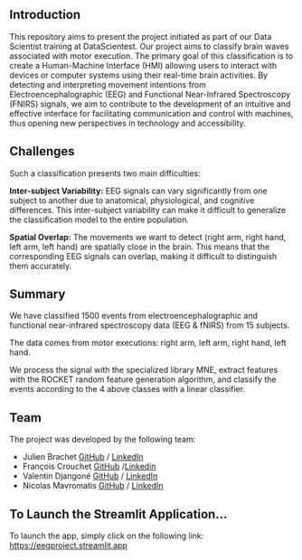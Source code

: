 ## Introduction

This repository aims to present the project initiated as part of our Data Scientist training at DataScientest. Our project aims to classify brain waves associated with motor execution. The primary goal of this classification is to create a Human-Machine Interface (HMI) allowing users to interact with devices or computer systems using their real-time brain activities. By detecting and interpreting movement intentions from Electroencephalographic (EEG) and Functional Near-Infrared Spectroscopy (FNIRS) signals, we aim to contribute to the development of an intuitive and effective interface for facilitating communication and control with machines, thus opening new perspectives in technology and accessibility.

## Challenges

Such a classification presents two main difficulties:

**Inter-subject Variability:** EEG signals can vary significantly from one subject to another due to anatomical, physiological, and cognitive differences. This inter-subject variability can make it difficult to generalize the classification model to the entire population.

**Spatial Overlap:** The movements we want to detect (right arm, right hand, left arm, left hand) are spatially close in the brain. This means that the corresponding EEG signals can overlap, making it difficult to distinguish them accurately.

## Summary

We have classified 1500 events from electroencephalographic and functional near-infrared spectroscopy data (EEG & fNIRS) from 15 subjects.

The data comes from motor executions: right arm, left arm, right hand, left hand.

We process the signal with the specialized library MNE, extract features with the ROCKET random feature generation algorithm, and classify the events according to the 4 above classes with a linear classifier.

## Team 

The project was developed by the following team:


- Julien Brachet [GitHub](https://github.com/brachetj) / [LinkedIn](https://www.linkedin.com/in/julien-brachet-76b37325/)
- François Crouchet [GitHub](https://github.com/fcrouchet) /[Linkedin](https://www.linkedin.com/in/fcrouchet/)
- Valentin Djangoné [GitHub](https://github.com/valentindjangone) / [LinkedIn](https://www.linkedin.com/in/valentin-djangoné/)
- Nicolas Mavromatis [GitHub](https://github.com/9Nicox) / [LinkedIn](https://www.linkedin.com/in/nicolas-mavromatis/)
## To Launch the Streamlit Application...

To launch the app, simply click on the following link: https://eegproject.streamlit.app
